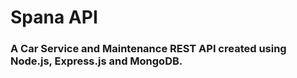 # Spana API
### A Car Service and Maintenance REST API created using Node.js, Express.js and MongoDB.
